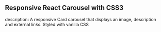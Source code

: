 ## Responsive React Carousel with CSS3

description:
A responsive Card carousel that displays an image, description and external links.
Styled with vanilla CSS

